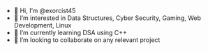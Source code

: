 - 👋 Hi, I’m @exorcist45
- 👀 I’m interested in Data Structures, Cyber Security, Gaming, Web Development, Linux
- 🌱 I’m currently learning DSA using C++
- 💞️ I’m looking to collaborate on any relevant project

<!---
exorcist45/exorcist45 is a ✨ special ✨ repository because its `README.md` (this file) appears on your GitHub profile.
You can click the Preview link to take a look at your changes.
--->
